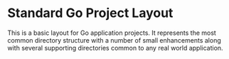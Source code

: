 # Standard Go Project Layout

This is a basic layout for Go application projects. It represents the most common directory structure with a number of small enhancements along with several supporting directories common to any real world application.


